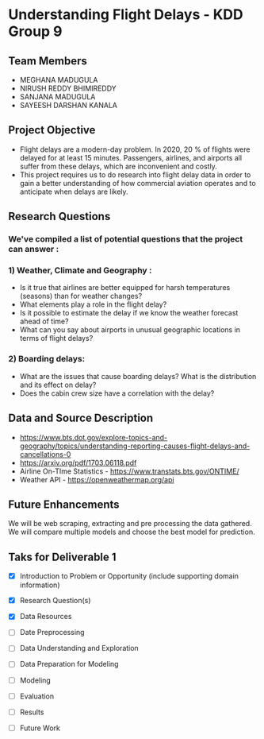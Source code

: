 # Understanding Flight Delays - KDD Group 9

## Team Members

- MEGHANA MADUGULA
- NIRUSH REDDY BHIMIREDDY
- SANJANA MADUGULA
- SAYEESH DARSHAN KANALA

## Project Objective
- Flight delays are a modern-day problem. In 2020, 20 % of flights were delayed for at least 15 minutes. Passengers, airlines, and airports all suffer from these delays, which are inconvenient and costly.
- This project requires us to do research into flight delay data in order to gain a better understanding of how commercial aviation operates and to anticipate when delays are likely. 

## Research Questions
### We've compiled a list of potential questions that the project can answer : 
  ### 1) Weather, Climate and Geography :
  - Is it true that airlines are better equipped for harsh temperatures (seasons) than for weather changes?
  - What elements play a role in the flight delay?
  - Is it possible to estimate the delay if we know the weather forecast ahead of time?
  - What can you say about airports in unusual geographic locations in terms of flight delays?
  ### 2) Boarding delays: 
  - What are the issues that cause boarding delays? What is the distribution and its effect on delay?
  - Does the cabin crew size have a correlation with the delay?



## Data and Source Description

- https://www.bts.dot.gov/explore-topics-and-geography/topics/understanding-reporting-causes-flight-delays-and-cancellations-0
- https://arxiv.org/pdf/1703.06118.pdf
- Airline On-TIme Statistics - https://www.transtats.bts.gov/ONTIME/
- Weather API - https://openweathermap.org/api


## Future Enhancements

We will be web scraping, extracting and pre processing the data gathered.
We will compare multiple models and choose the best model for prediction.


## Taks for Deliverable 1

- [x] Introduction to Problem or Opportunity (include supporting domain information)
- [x] Research Question(s)
- [x] Data Resources
- [ ] Date Preprocessing
- [ ] Data Understanding and Exploration
- [ ] Data Preparation for Modeling
- [ ] Modeling
- [ ] Evaluation
- [ ] Results
- [ ] Future Work

 





